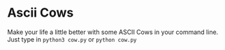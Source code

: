 # Ascii Cows

Make your life a little better with some ASCII Cows in your command line. Just type in `python3 cow.py` or `python cow.py`
